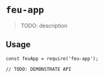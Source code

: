 # `feu-app`

> TODO: description

## Usage

```
const feuApp = require('feu-app');

// TODO: DEMONSTRATE API
```
